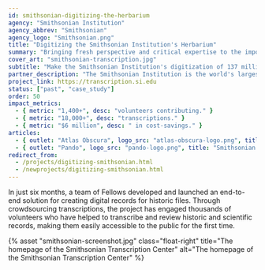 ```yaml
---
id: smithsonian-digitizing-the-herbarium
agency: "Smithsonian Institution"
agency_abbrev: "Smithsonian"
agency_logo: "Smithsonian.png"
title: "Digitizing the Smithsonian Institution's Herbarium"
summary: "Bringing fresh perspective and critical expertise to the important work of sharing our treasures with millions of people online"
cover_art: "smithsonian-transcription.jpg"
subtitle: "Make the Smithsonian Institution's digitization of 137 million+ artifacts more findable, useful and informative to researchers and members of the public"
partner_description: "The Smithsonian Institution is the world's largest museum and research complex, with 19 museums, 9 research centers, and affiliates around the world."
project_link: https://transcription.si.edu
status: ["past", "case_study"]
order: 50
impact_metrics:
  - { metric: "1,400+", desc: "volunteers contributing." }
  - { metric: "18,000+", desc: "transcriptions." }
  - { metric: "$6 million", desc: " in cost-savings." }
articles:
  - { outlet: "Atlas Obscura", logo_src: "atlas-obscura-logo.png", title: "How the Smithsonian Institution Is Crowdsourcing History", quote: "It may sound odd, but plenty of people would rather parse the curly, old-fashioned handwriting of a bugle player in a Civil War military band than stream an old episode of Breaking Bad, as part of the Smithsonian Institution’s online Transcription Center. So far, 5,883 volunteers from around the world have transcribed more than 150,000 pages from over 1,000 projects.", url: "http://www.atlasobscura.com/articles/how-the-smithsonian-is-crowdsourcing-history" }
  - { outlet: "Pando", logo_src: "pando-logo.png", title: "Smithsonian turns to crowdsourcing for massive digitization project", quote: "There are 5 million plant specimens in the US Herbarium at the Natural History Museum’s Botany Department, one of the most extensive collections of plant life in the world. They all have labels. But only 1.3 million of those labels can be read by computers. That’s where you come in.", url: "https://pando.com/2013/11/08/smithsonian-turns-to-crowdsourcing-for-massive-digitization-project/" }
redirect_from:
  - /projects/digitizing-smithsonian.html
  - /newprojects/digitizing-smithsonian.html
---
```


In just six months, a team of Fellows developed and launched an end-to-end solution for creating digital records for historic files. Through crowdsourcing transcriptions, the project has engaged thousands of volunteers who have helped to transcribe and review historic and scientific records, making them easily accessible to the public for the first time.

{% asset "smithsonian-screenshot.jpg" class="float-right" title="The homepage of the Smithsonian Transcription Center" alt="The homepage of the Smithsonian Transcription Center" %}
